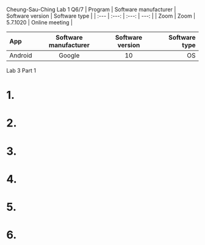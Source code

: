 Cheung-Sau-Ching
Lab 1 Q6/7
| Program | Software manufacturer | Software version | Software type |
| :---         |     :---:      |        :---:  |     ---:     | 
| Zoom   |   Zoom   | 5.7.1020    | Online meeting  |

| App | Software manufacturer | Software version | Software type |
| :---         |     :---:      |        :---:  |     ---:     | 
| Android  |  Google   |  10  | OS  |

Lab 3 Part 1
# 1.
# 2. 
# 3. 
# 4.
# 5.
# 6.
